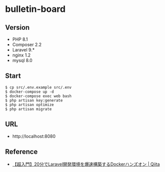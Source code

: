 # bulletin-board

## Version
- PHP 8.1
- Composer 2.2
- Laravel 9.*
- nginx 1.2
- mysql 8.0

## Start
```shell
$ cp src/.env.example src/.env
$ docker-compose up -d
$ docker-compose exec web bash
$ php artisan key:generate
$ php artisan optimize
$ php artisan migrate
```

## URL
- http://localhost:8080

## Reference
- [【超入門】20分でLaravel開発環境を爆速構築するDockerハンズオン | Qiita](https://qiita.com/ucan-lab/items/56c9dc3cf2e6762672f4)